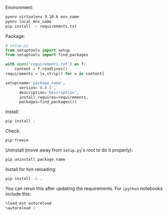 Environment:

```zsh
pyenv virtualenv 3.10.6 env_name
pyenv local env_name
pip install -r requirements.txt
```

Package:

```py
# setup.py
from setuptools import setup
from setuptools import find_packages

with open('requirements.txt') as f:
    content = f.readlines()
requirements = [x.strip() for x in content]

setup(name='package_name',
      version='0.0.1',
      description='Description',
      install_requires=requirements,
      packages=find_packages())
```

Install:

```zsh
pip install .
```

Check:

```zsh
pip freeze
```

Uninstall (move away from `setup.py`'s root to do it properly):

```zsh
pip uninstall package_name
```

Install for hot-reloading:

```zsh
pip install -e .
```

You can rerun this after updating the requirements. For `ipython` notebooks include this:

```py
%load_ext autoreload
%autoreload 2
```


